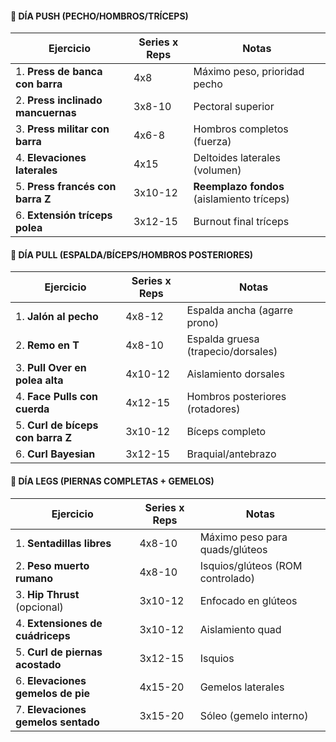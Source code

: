 #### **📌 DÍA PUSH (PECHO/HOMBROS/TRÍCEPS)**  

| Ejercicio                         | Series x Reps | Notas                                      |
| --------------------------------- | ------------- | ------------------------------------------ |
| 1. **Press de banca con barra**   | 4x8           | Máximo peso, prioridad pecho               |
| 2. **Press inclinado mancuernas** | 3x8-10        | Pectoral superior                          |
| 3. **Press militar con barra**    | 4x6-8         | Hombros completos (fuerza)                 |
| 4. **Elevaciones laterales**      | 4x15          | Deltoides laterales (volumen)              |
| 5. **Press francés con barra Z**  | 3x10-12       | **Reemplazo fondos** (aislamiento tríceps) |
| 6. **Extensión tríceps polea**    | 3x12-15       | Burnout final tríceps                      |

#### **📌 DÍA PULL (ESPALDA/BÍCEPS/HOMBROS POSTERIORES)**  

| Ejercicio                         | Series x Reps | Notas                              |
| --------------------------------- | ------------- | ---------------------------------- |
| 1. **Jalón al pecho**             | 4x8-12        | Espalda ancha (agarre prono)       |
| 2. **Remo en T**                  | 4x8-10        | Espalda gruesa (trapecio/dorsales) |
| 3. **Pull Over en polea alta**    | 4x10-12       | Aislamiento dorsales               |
| 4. **Face Pulls con cuerda**      | 4x12-15       | Hombros posteriores (rotadores)    |
| 5. **Curl de bíceps con barra Z** | 3x10-12       | Bíceps completo                    |
| 6. **Curl Bayesian**              | 3x12-15       | Braquial/antebrazo                 |

#### **📌 DÍA LEGS (PIERNAS COMPLETAS + GEMELOS)**  

| Ejercicio                          | Series x Reps | Notas                            |
| ---------------------------------- | ------------- | -------------------------------- |
| 1. **Sentadillas libres**          | 4x8-10        | Máximo peso para quads/glúteos   |
| 2. **Peso muerto rumano**          | 4x8-10        | Isquios/glúteos (ROM controlado) |
| 3. **Hip Thrust** (opcional)       | 3x10-12       | Enfocado en glúteos              |
| 4. **Extensiones de cuádriceps**   | 3x10-12       | Aislamiento quad                 |
| 5. **Curl de piernas acostado**    | 3x12-15       | Isquios                          |
| 6. **Elevaciones gemelos de pie**  | 4x15-20       | Gemelos laterales                |
| 7. **Elevaciones gemelos sentado** | 3x15-20       | Sóleo (gemelo interno)           |
